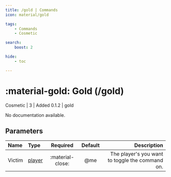 ```yaml
---
title: /gold | Commands
icon: material/gold

tags:
    - Commands
    - Cosmetic

search:
    boost: 2

hide:
    - toc

---
```

# <p style="color: var(--md-default-fg-color); display: inline;">:material-gold: Gold</p> (/gold)
<div style="display:inline;">
<p style="color: var(--destrix-docs--commandcat-cosmetic); display: inline;">Cosmetic</p> | <p style="color: var(--md-default-fg-color--light); display: inline;">3</p> | <p style="color: var(--md-default-fg-color--light); display: inline;"> Added 0.1.2</p> | gold
</div>

No documentation available.

## Parameters

| Name   | Type   | Required         | Default | Description                            |
|:--------|:--------|:------------------:|:---------:|----------------------------------------:|
| Victim | [player](../parameters.md#player) | :material-close: | @me     | The player's you want to toggle the command on. |